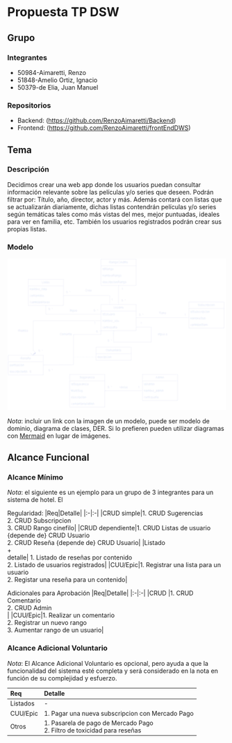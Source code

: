 # Propuesta TP DSW

## Grupo
### Integrantes
* 50984-Aimaretti, Renzo
* 51848-Amelio Ortiz, Ignacio
* 50379-de Elia, Juan Manuel

### Repositorios
* Backend: (https://github.com/RenzoAimaretti/Backend)
* Frontend: (https://github.com/RenzoAimaretti/frontEndDWS)


## Tema
### Descripción
Decidimos crear una web app donde los usuarios puedan consultar información relevante sobre las películas y/o series que deseen. Podrán filtrar por: Título, año, director, actor y más. Además contará con listas que se actualizarán diariamente, dichas listas contendrán películas y/o series según temáticas tales como más vistas del mes, mejor puntuadas, ideales para ver en familia, etc. También los usuarios registrados podrán crear sus propias listas.

### Modelo
![imagen del modelo de dominio](./MD.png)

*Nota*: incluir un link con la imagen de un modelo, puede ser modelo de dominio, diagrama de clases, DER. Si lo prefieren pueden utilizar diagramas con [Mermaid](https://mermaid.js.org) en lugar de imágenes.

## Alcance Funcional 

### Alcance Mínimo

*Nota*: el siguiente es un ejemplo para un grupo de 3 integrantes para un sistema de hotel. El 

Regularidad:
|Req|Detalle|
|:-|:-|
|CRUD simple|1. CRUD Sugerencias<br>2. CRUD Subscripcion <br>3. CRUD Rango cinefilo|
|CRUD dependiente|1. CRUD Listas de usuario {depende de} CRUD Usuario<br>2. CRUD Reseña {depende de} CRUD Usuario|
|Listado<br>+<br>detalle| 1. Listado de reseñas por contenido <br> 2. Listado de usuarios registrados|
|CUU/Epic|1. Registrar una lista para un usuario<br>2. Registar una reseña para un contenido|



Adicionales para Aprobación
|Req|Detalle|
|:-|:-|
|CRUD |1. CRUD Comentario<br>2. CRUD Admin<br>|
|CUU/Epic|1. Realizar un comentario<br>2. Registrar un nuevo rango <br>3. Aumentar rango de un usuario|


### Alcance Adicional Voluntario

*Nota*: El Alcance Adicional Voluntario es opcional, pero ayuda a que la funcionalidad del sistema esté completa y será considerado en la nota en función de su complejidad y esfuerzo.

|Req|Detalle|
|:-|:-|
|Listados |-|
|CUU/Epic|1. Pagar una nueva subscripcion con Mercado Pago|
|Otros|1. Pasarela de pago de Mercado Pago<br>2. Filtro de toxicidad para reseñas|

